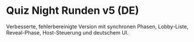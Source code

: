 # Quiz Night Runden v5 (DE)
Verbesserte, fehlerbereinigte Version mit synchronen Phasen, Lobby-Liste, Reveal-Phase, Host-Steuerung und deutschem UI.
